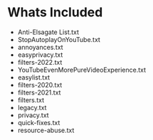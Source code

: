 # Whats Included
- Anti-Elsagate List.txt
- StopAutoplayOnYouTube.txt
- annoyances.txt
- easyprivacy.txt
- filters-2022.txt
- YouTubeEvenMorePureVideoExperience.txt
- easylist.txt
- filters-2020.txt
- filters-2021.txt
- filters.txt
- legacy.txt
- privacy.txt
- quick-fixes.txt
- resource-abuse.txt